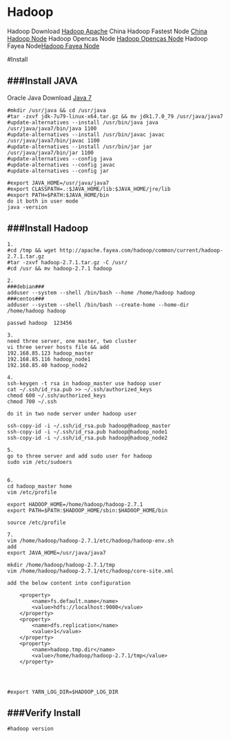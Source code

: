 Hadoop
=======
Hadoop Download [Hadoop Apache](https://hadoop.apache.org/releases.html)
China Hadoop Fastest Node [China Hadoop Node](http://mirrors.cnnic.cn/apache/hadoop/common)
Hadoop Opencas Node [Hadoop Opencas Node](http://apache.opencas.org/hadoop/common/)
Hadoop Fayea Node[Hadoop Fayea Node](http://apache.fayea.com/hadoop/common/)

#Install

###Install JAVA
------
Oracle Java Download [Java 7](http://www.oracle.com/technetwork/java/javase/downloads/jdk7-downloads-1880260.html)
```
#mkdir /usr/java && cd /usr/java
#tar -zxvf jdk-7u79-linux-x64.tar.gz && mv jdk1.7.0_79 /usr/java/java7
#update-alternatives --install /usr/bin/java java /usr/java/java7/bin/java 1100
#update-alternatives --install /usr/bin/javac javac /usr/java/java7/bin/javac 1100
#update-alternatives --install /usr/bin/jar jar /usr/java/java7/bin/jar 1100
#update-alternatives --config java 
#update-alternatives --config javac
#update-alternatives --config jar

#export JAVA_HOME=/usr/java/java7
#export CLASSPATH=.:$JAVA_HOME/lib:$JAVA_HOME/jre/lib
#export PATH=$PATH:$JAVA_HOME/bin
do it both in user mode
java -version
```

###Install Hadoop
------
```
1. 
#cd /tmp && wget http://apache.fayea.com/hadoop/common/current/hadoop-2.7.1.tar.gz
#tar -zxvf hadoop-2.7.1.tar.gz -C /usr/
#cd /usr && mv hadoop-2.7.1 hadoop

2.
###debian###
adduser --system --shell /bin/bash --home /home/hadoop hadoop
###centos###
adduser --system --shell /bin/bash --create-home --home-dir /home/hadoop hadoop

passwd hadoop  123456

3.
need three server, one master, two cluster
vi three server hosts file && add 
192.168.85.123 hadoop_master
192.168.85.116 hadoop_node1
192.168.85.40 hadoop_node2

4.
ssh-keygen -t rsa in hadoop_master use hadoop user
cat ~/.ssh/id_rsa.pub >> ~/.ssh/authorized_keys
chmod 600 ~/.ssh/authorized_keys
chmod 700 ~/.ssh

do it in two node server under hadoop user

ssh-copy-id -i ~/.ssh/id_rsa.pub hadoop@hadoop_master
ssh-copy-id -i ~/.ssh/id_rsa.pub hadoop@hadoop_node1
ssh-copy-id -i ~/.ssh/id_rsa.pub hadoop@hadoop_node2

5.
go to three server and add sudo user for hadoop
sudo vim /etc/sudoers


6.
cd hadoop_master home
vim /etc/profile

export HADOOP_HOME=/home/hadoop/hadoop-2.7.1
export PATH=$PATH:$HADOOP_HOME/sbin:$HADOOP_HOME/bin

source /etc/profile

7.
vim /home/hadoop/hadoop-2.7.1/etc/hadoop/hadoop-env.sh    
add
export JAVA_HOME=/usr/java/java7

mkdir /home/hadoop/hadoop-2.7.1/tmp
vim /home/hadoop/hadoop-2.7.1/etc/hadoop/core-site.xml  

add the below content into configuration

    <property>
        <name>fs.default.name</name>
        <value>hdfs://localhost:9000</value> 
    </property>
    <property>
        <name>dfs.replication</name> 
        <value>1</value> 
    </property>
    <property>
        <name>hadoop.tmp.dir</name>
        <value>/home/hadoop/hadoop-2.7.1/tmp</value> 
    </property>




#export YARN_LOG_DIR=$HADOOP_LOG_DIR
```

###Verify Install
------
```
#hadoop version
```

